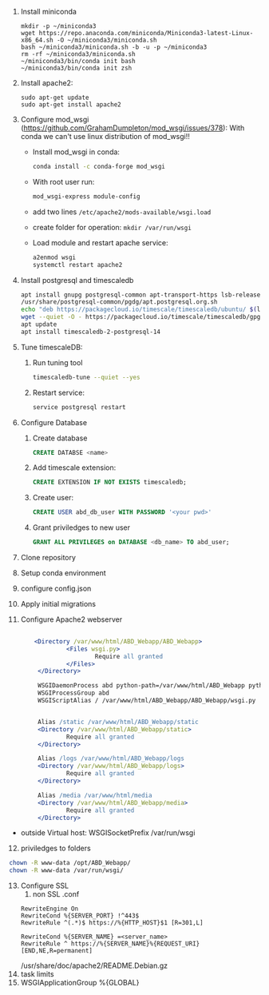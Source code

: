 1. Install miniconda

   ````shell
   mkdir -p ~/miniconda3 
   wget https://repo.anaconda.com/miniconda/Miniconda3-latest-Linux-x86_64.sh -O ~/miniconda3/miniconda.sh
   bash ~/miniconda3/miniconda.sh -b -u -p ~/miniconda3
   rm -rf ~/miniconda3/miniconda.sh
   ~/miniconda3/bin/conda init bash
   ~/miniconda3/bin/conda init zsh
   ````


2. Install apache2:
   ````shell
   sudo apt-get update
   sudo apt-get install apache2
   ````
3. Configure mod_wsgi (https://github.com/GrahamDumpleton/mod_wsgi/issues/378): With conda we can't use linux distribution of mod_wsgi!!
   - Install mod_wsgi in conda:
     ````bash
     conda install -c conda-forge mod_wsgi
     ````
   - With root user run: 
     ````bash
     mod_wsgi-express module-config
     ````
   
   - add two lines ``/etc/apache2/mods-available/wsgi.load``
   - create folder for operation: ``mkdir /var/run/wsgi``
   - Load module and restart apache service:
     ````bash
     a2enmod wsgi
     systemctl restart apache2
     ````
   
4. Install postgresql and timescaledb

   ````bash 
   apt install gnupg postgresql-common apt-transport-https lsb-release wget
   /usr/share/postgresql-common/pgdg/apt.postgresql.org.sh
   echo "deb https://packagecloud.io/timescale/timescaledb/ubuntu/ $(lsb_release -c -s) main" > /etc/apt/sources.list.d/timescaledb.list
   wget --quiet -O - https://packagecloud.io/timescale/timescaledb/gpgkey | apt-key add -
   apt update
   apt install timescaledb-2-postgresql-14
   ````

5. Tune timescaleDB: 
   1. Run tuning tool
       ````bash
       timescaledb-tune --quiet --yes
       ````
   2. Restart service: 
       ````bash 
       service postgresql restart
       ````
6. Configure Database
   1. Create database
       ````SQL 
       CREATE DATABSE <name>
       ````
   2. Add timescale extension:
      ````SQL
      CREATE EXTENSION IF NOT EXISTS timescaledb;
      ````
   3. Create user: 
      ````SQL
      CREATE USER abd_db_user WITH PASSWORD '<your pwd>'
      ````
   4. Grant priviledges to new user 
      ````SQL
      GRANT ALL PRIVILEGES on DATABASE <db_name> TO abd_user;
      ````
7. Clone repository
8. Setup conda environment
9. configure config.json
10. Apply initial migrations
11. Configure Apache2 webserver
````apache
      
       <Directory /var/www/html/ABD_Webapp/ABD_Webapp>
                <Files wsgi.py>
                        Require all granted
                </Files>
        </Directory>

        WSGIDaemonProcess abd python-path=/var/www/html/ABD_Webapp python-home=/env/abd_env
        WSGIProcessGroup abd
        WSGIScriptAlias / /var/www/html/ABD_Webapp/ABD_Webapp/wsgi.py


        Alias /static /var/www/html/ABD_Webapp/static
        <Directory /var/www/html/ABD_Webapp/static>
                Require all granted
        </Directory>

        Alias /logs /var/www/html/ABD_Webapp/logs
        <Directory /var/www/html/ABD_Webapp/logs>
                Require all granted
        </Directory>

        Alias /media /var/www/html/media
        <Directory /var/www/html/ABD_Webapp/media>
                Require all granted
        </Directory>
````  
   - outside Virtual host:   WSGISocketPrefix /var/run/wsgi
12. priviledges to folders
   ````bash
   chown -R www-data /opt/ABD_Webapp/
   chown -R www-data /var/run/wsgi/
   ````
13. Configure SSL
    1. non SSL .conf
      ````apache2
      RewriteEngine On
      RewriteCond %{SERVER_PORT} !^443$
      RewriteRule ^(.*)$ https://%{HTTP_HOST}$1 [R=301,L]

      RewriteCond %{SERVER_NAME} =<server_name>
      RewriteRule ^ https://%{SERVER_NAME}%{REQUEST_URI} [END,NE,R=permanent]
      ```` 
    /usr/share/doc/apache2/README.Debian.gz
14. task limits
15. WSGIApplicationGroup %{GLOBAL}